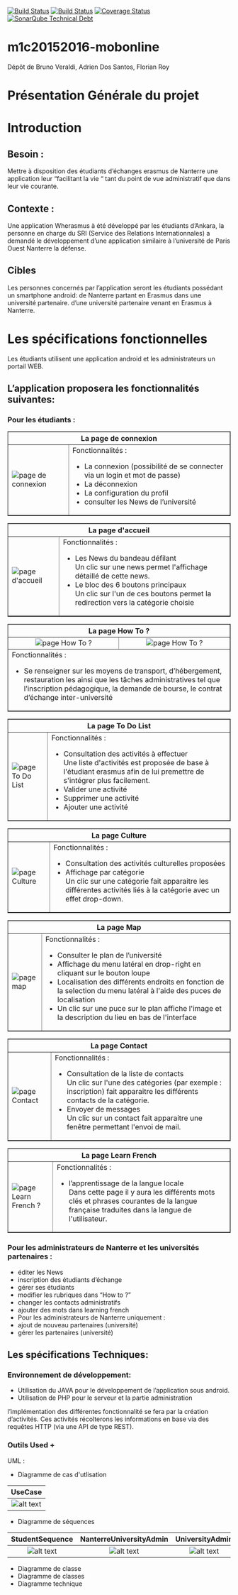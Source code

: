 [![Build Status](https://travis-ci.org/Miage-Paris-Ouest/m1c20152016-mobonline.svg?branch=master)](https://travis-ci.org/Miage-Paris-Ouest/m1c20152016-mobonline)
[![Build Status](https://www.bitrise.io/app/b8e29b159097b3aa.svg?token=-r6AHWMQwkUwy5rsRsW4Kw&branch=master)](https://www.bitrise.io/app/b8e29b159097b3aa)
[![Coverage Status](https://coveralls.io/github/Miage-Paris-Ouest/froy/badge.svg?branch=master&service=github)](https://coveralls.io/github/Miage-Paris-Ouest/froy?branch=master)
[![SonarQube Technical Debt](https://img.shields.io/badge/technical%20debt-0.0%-brightgreen.svg)](http://localhost:9000/dashboard/index/fr.uparis10.pascalpoizat:template-java-project)
# m1c20152016-mobonline
Dépôt de Bruno Veraldi, Adrien Dos Santos, Florian Roy


# Présentation Générale du projet

# Introduction

## Besoin : 
Mettre à disposition des étudiants d’échanges  erasmus de Nanterre une application leur “facilitant la vie “ tant du point de vue administratif que dans leur vie courante.


## Contexte :
Une  application Wherasmus à été développé par les étudiants d’Ankara, la personne en charge du SRI (Service des Relations Internationnales) a demandé le développement d’une application similaire à l’université de  Paris Ouest Nanterre la défense.


## Cibles
Les personnes concernés par l’application seront les étudiants possédant un smartphone android:
de Nanterre partant en Erasmus dans une université partenaire.
d’une université partenaire venant en Erasmus à Nanterre. 


# Les spécifications fonctionnelles
Les étudiants utilisent une application android et les administrateurs un portail WEB.

## L’application proposera les fonctionnalités suivantes:
### Pour les étudiants :
<TABLE BORDER="1"> 
<TR> 
  <TH  colspan=2> La page de connexion </TH> 
</TR> 
<TR> 
 <TD>
 <img src="https://github.com/Miage-Paris-Ouest/m1c20152016-mobonline/blob/master//GUI/img/login.png" alt="page de connexion" />
 </TD> 
 <TD> Fonctionnalités : </br>
 <ul>
<li>La connexion (possibilité de se connecter via un login et mot de passe)</li>
<li>La déconnexion</li>
<li>La configuration du profil</li>
<li>consulter les News de l’université</li>
 </ul>
 </TD> 
</TR> 
</TABLE> 

<TABLE BORDER="1"> 
<TR> 
  <TH  colspan=2> La page d'accueil </TH> 
</TR> 
<TR> 
 <TD>
 <img src="https://github.com/Miage-Paris-Ouest/m1c20152016-mobonline/blob/master//GUI/img/accueil.png" alt="page d'accueil" />
 </TD> 
 <TD> Fonctionnalités : </br>
 <ul>
<li>Les News du bandeau défilant</li>
Un clic sur une news permet l'affichage détaillé de cette news.
<li>Le bloc des 6 boutons principaux</li>
Un clic sur l'un de ces boutons permet la redirection vers la catégorie choisie
 </ul>
 </TD> 
</TR> 
</TABLE>

<TABLE BORDER="1"> 
<TR> 
  <TH  colspan=2> La page How To ? </TH> 
</TR> 
<TR> 
 <TD>
 <center><img src="https://github.com/Miage-Paris-Ouest/m1c20152016-mobonline/blob/master//GUI/img/how%20to.png" alt="page How To ?" /></center>
 </TD> 
 <TD>
 <center><img src="https://github.com/Miage-Paris-Ouest/m1c20152016-mobonline/blob/master/GUI/img/how%20to%202.png" alt="page How To ?" /></center>
 </TD> 
 </TR>
 <TR>
 <TD colspan=2> Fonctionnalités : </br>
 <ul>
<li>Se renseigner sur les moyens de transport, d’hébergement, restauration les ainsi que les tâches administratives tel que l’inscription pédagogique, la demande de bourse, le contrat d’échange inter-université</li>
 </ul>
 </TD> 
</TR> 
</TABLE>

 <TABLE BORDER="1"> 
<TR> 
  <TH  colspan=2> La page To Do List </TH> 
</TR> 
<TR> 
 <TD>
 <img src="https://github.com/Miage-Paris-Ouest/m1c20152016-mobonline/blob/master/GUI/img/to%20do%20list.png" alt="page To Do List" />
 </TD> 
 <TD> Fonctionnalités : </br>
 <ul>
<li>Consultation des activités à effectuer</li>
Une liste d'activités est proposée de base à l'étudiant erasmus afin de lui premettre de s'intégrer plus facilement.
<li>Valider une activité</li>
<li>Supprimer une activité</li>
<li>Ajouter une activité</li>
                                                                                                                   
 </ul>
 </TD> 
</TR> 
</TABLE>

 <TABLE BORDER="1"> 
<TR> 
  <TH  colspan=2> La page Culture </TH> 
</TR> 
<TR> 
 <TD>
 <img src="https://github.com/Miage-Paris-Ouest/m1c20152016-mobonline/blob/master/GUI/img/culture.png" alt="page Culture" />
 </TD> 
 <TD> Fonctionnalités : </br>
 <ul>
<li>Consultation des activités culturelles proposées</li>
<li>Affichage par catégorie</li>
Un clic sur une catégorie fait apparaitre les différentes activités liés à la catégorie avec un effet drop-down.
 </ul>
 </TD> 
</TR> 
</TABLE>

<TABLE BORDER="1"> 
<TR> 
  <TH  colspan=2> La page Map </TH> 
</TR> 
<TR> 
 <TD>
 <img src="https://github.com/Miage-Paris-Ouest/m1c20152016-mobonline/blob/master//GUI/img/map.png" alt="page map" />
 </TD> 
 <TD> Fonctionnalités : </br>
 <ul>
<li>Consulter le plan de l’université</li>
<li>Affichage du menu latéral en drop-right en cliquant sur le bouton loupe</li>
<li>Localisation des différents endroits en fonction de la selection du menu latéral à l'aide des puces de localisation</li>
<li>Un clic sur une puce sur le plan affiche l'image et la description du lieu en bas de l'interface</li>
 </ul>
 </TD> 
</TR> 
</TABLE>

 <TABLE BORDER="1"> 
<TR> 
  <TH  colspan=2> La page Contact </TH> 
</TR> 
<TR> 
 <TD>
 <img src="https://github.com/Miage-Paris-Ouest/m1c20152016-mobonline/blob/master/GUI/img/contact.png" alt="page Contact" />
 </TD> 
 <TD> Fonctionnalités : </br>
 <ul>
<li>Consultation de la liste de contacts</li>
Un clic sur l'une des catégories (par exemple : inscription) fait apparaitre les différents contacts de la catégorie.
<li>Envoyer de messages</li>
Un clic sur un contact fait apparaitre une fenêtre permettant l'envoi de mail.
 </ul>
 </TD> 
</TR> 
</TABLE>



<TABLE BORDER="1"> 
<TR> 
  <TH  colspan=2> La page Learn French </TH> 
</TR> 
<TR> 
 <TD>
 <img src="https://github.com/Miage-Paris-Ouest/m1c20152016-mobonline/blob/master/GUI/img/learning%20french.png" alt="page Learn French ?" />
 </TD> 
 <TD> Fonctionnalités : </br>
 <ul>
<li>l’apprentissage de la langue locale</li>
Dans cette page il y aura les différents mots clés et phrases courantes de la langue française traduites dans la langue de l'utilisateur.
                                                                                                                   
 </ul>
 </TD> 
</TR> 
</TABLE>


### Pour les administrateurs de Nanterre et les universités partenaires :
* éditer les News
* inscription des étudiants d’échange
* gérer ses étudiants
* modifier les rubriques dans “How to ?”
* changer les contacts administratifs
* ajouter des mots dans learning french
* Pour les administrateurs de Nanterre uniquement :
* ajout de nouveau partenaires (université)
* gérer les partenaires (université)



## Les spécifications Techniques:


### Environnement de développement:
* Utilisation du JAVA pour le développement de l’application sous android.
* Utilisation de PHP pour le serveur et la partie administration

l’implémentation des différentes fonctionnalité se fera par la création d’activités. Ces activités récolterons les informations en base via des requêtes HTTP (via une API de type REST).

### Outils Used + 
UML : 
* Diagramme de cas d'utlisation

|UseCase|
|:---:|
|![alt text](https://github.com/Miage-Paris-Ouest/m1c20152016-mobonline/blob/master/diagrams/UseCase.png "Use case")|

* Diagramme de séquences

|StudentSequence|NanterreUniversityAdmin|UniversityAdmin|
|:---:|:---:|:---:|
|![alt text](https://github.com/Miage-Paris-Ouest/m1c20152016-mobonline/blob/master/diagrams/StudentSequence.png "StudentSequence")|![alt text](https://github.com/Miage-Paris-Ouest/m1c20152016-mobonline/blob/master/diagrams/NanterreUniversityAdmin.png "NanterreUniversityAdmin")|![alt text](https://github.com/Miage-Paris-Ouest/m1c20152016-mobonline/blob/master/diagrams/UniversityAdmin.png "UniversityAdmin")|


* Diagramme de classe
* Diagramme de classes
* Diagramme technique

